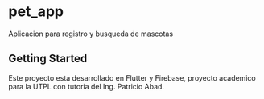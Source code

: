 # pet_app

Aplicacion para registro y busqueda de mascotas 

## Getting Started

Este proyecto esta desarrollado en Flutter y Firebase, proyecto academico para la UTPL con tutoria del Ing. Patricio Abad.


